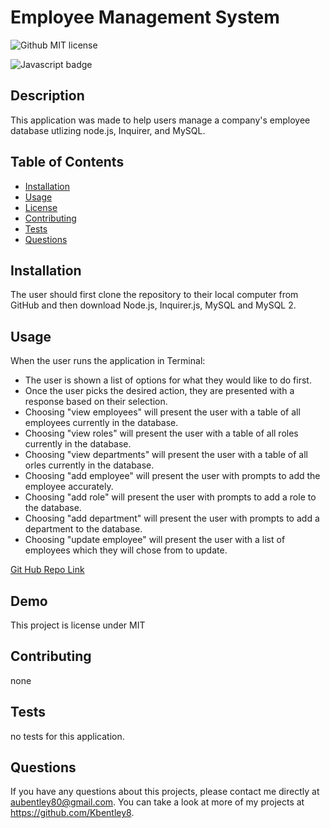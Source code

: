 # Employee Management System
  ![Github MIT license](https://img.shields.io/badge/license-MIT-darkred)
  
   ![Javascript badge](https://img.shields.io/badge/Made%20with-JavaScript-1f425f.svg)

  ## Description 
  This application was made to help users manage a company's employee database utlizing node.js, Inquirer, and MySQL.

  ## Table of Contents
  * [Installation](#installation)
  * [Usage](#usage)
  * [License](#license)
  * [Contributing](#contributing)
  * [Tests](#tests)
  * [Questions](#questions)
  
  ## Installation 
  The user should first clone the repository to their local computer from GitHub and then download  Node.js, Inquirer.js, MySQL and MySQL 2. 

  ## Usage 
  When the user runs the application in Terminal:

- The user is shown a list of options for what they would like to do first.
- Once the user picks the desired action, they are presented with a response based on their selection.
- Choosing "view employees" will present the user with a table of all employees currently in the database.
- Choosing "view roles" will present the user with a table of all roles currently in the database.
- Choosing "view departments" will present the user with a table of all orles currently in the database.
- Choosing "add employee" will present the user with prompts to add the employee accurately.
- Choosing "add role" will present the user with prompts to add a role to the database.
- Choosing "add department" will present the user with prompts to add a department to the database.
- Choosing "update employee" will present the user with a list of employees which they will chose from to update.
 
  

[Git Hub Repo Link](https://github.com/Kbentley8/Employee-Management-System)

## Demo 


  This project is license under MIT

  ## Contributing 
  none
  ## Tests
   no tests for this application. 

  ## Questions
  If you have any questions about this projects, please contact me directly at aubentley80@gmail.com. You can take a look at more of my projects at https://github.com/Kbentley8.